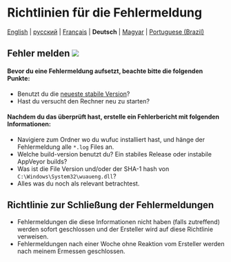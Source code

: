 ﻿# Richtlinien für die Fehlermeldung

[English](../CONTRIBUTING.md) | [русский](CONTRIBUTING.ru-RU.md) | [Français](CONTRIBUTING.fr-FR.md) | **Deutsch**  | [Magyar](CONTRIBUTING.hu-HU.md) | [Portuguese (Brazil)](CONTRIBUTING.pt-BR.md)

## Fehler melden [![](https://isitmaintained.com/badge/resolution/zeffy/wufuc.svg)](https://isitmaintained.com/project/zeffy/wufuc)

#### Bevor du eine Fehlermeldung aufsetzt, beachte bitte die folgenden Punkte:

- Benutzt du die [neueste stabile Version](../../releases/latest)?
- Hast du versucht den Rechner neu zu starten?

#### Nachdem du das überprüft hast, erstelle ein Fehlerbericht mit folgenden Informationen:

- Navigiere zum Ordner wo du wufuc installiert hast, und hänge der Fehlermeldung alle `*.log` Files an.
- Welche build-version benutzt du? Ein stabiles Release oder instabile AppVeyor builds?
- Was ist die File Version und/oder der SHA-1 hash von `C:\Windows\System32\wuaueng.dll`?
- Alles was du noch als relevant betrachtest.

## Richtlinie zur Schließung der Fehlermeldungen

- Fehlermeldungen die diese Informationen nicht haben (falls zutreffend) werden sofort geschlossen und der Ersteller wird auf diese Richtlinie verweisen.
- Fehlermeldungen nach einer Woche ohne Reaktion vom Ersteller werden nach meinem Ermessen geschlossen.
